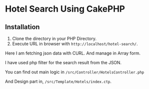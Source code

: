 # Hotel Search Using CakePHP

## Installation

1. Clone the directory in your PHP Directory.
2. Execute URL in browser with `http://localhost/hotel-search/`.

Here I am fetching json data with CURL. And manage in Array form.

I have used php filter for the search result from the JSON.

You can find out main logic in `/src/Controller/HotelsController.php`

And Design part in, `/src/Template/Hotels/index.ctp`.